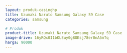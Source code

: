 ```yaml
---
layout: produk-casinghp
title: Uzumaki Naruto Samsung Galaxy S9 Case
categories: samsung

# Produk
product-title: Uzumaki Naruto Samsung Galaxy S9 Case
image-drive: 16yRQx0I1bKLEuy0gBOKsj78er0nA5mTq
harga: 90000
---
```

